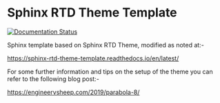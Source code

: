 # Sphinx RTD Theme Template
[![Documentation Status](https://readthedocs.org/projects/sphinx-rtd-theme-template/badge/?version=latest)](https://sphinx-rtd-theme-template.readthedocs.io/en/latest/?badge=latest)

Sphinx template based on Sphinx RTD Theme, modified as noted at:-

https://sphinx-rtd-theme-template.readthedocs.io/en/latest/

For some further information and tips on the setup of the theme you can refer to the following blog post:-

https://engineervsheep.com/2019/parabola-8/
